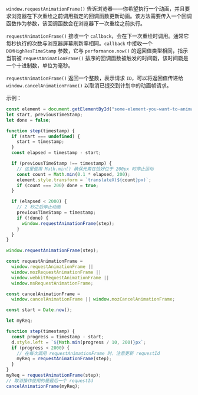`window.requestAnimationFrame()` 告诉浏览器——你希望执行一个动画，并且要求浏览器在下次重绘之前调用指定的回调函数更新动画。该方法需要传入一个回调函数作为参数，该回调函数会在浏览器下一次重绘之前执行。

`requestAnimationFrame()` 接收一个 `callback`，会在下一次重绘时调用。通常它每秒执行的次数与浏览器屏幕刷新率相同。`callback` 中接收一个 `DOMHighResTimeStamp` 参数，它与 `performance.now()` 的返回值类型相同，指示当前被 `requestAnimationFrame()` 排序的回调函数被触发的时间戳，该时间戳是一个十进制数，单位为毫秒。

`requestAnimationFrame()` 返回一个整数，表示请求 `ID`，可以将返回值传递给 `window.cancelAnimationFrame()` 以取消已提交到计划中的动画帧请求。

示例：

~~~javascript
const element = document.getElementById("some-element-you-want-to-animate");
let start, previousTimeStamp;
let done = false;

function step(timestamp) {
  if (start === undefined) {
    start = timestamp;
  }
  const elapsed = timestamp - start;

  if (previousTimeStamp !== timestamp) {
    // 这里使用 Math.min() 确保元素在恰好位于 200px 时停止运动
    const count = Math.min(0.1 * elapsed, 200);
    element.style.transform = `translateX(${count}px)`;
    if (count === 200) done = true;
  }

  if (elapsed < 2000) {
    // 2 秒之后停止动画
    previousTimeStamp = timestamp;
    if (!done) {
      window.requestAnimationFrame(step);
    }
  }
}

window.requestAnimationFrame(step);
~~~

~~~javascript
const requestAnimationFrame =
  window.requestAnimationFrame ||
  window.mozRequestAnimationFrame ||
  window.webkitRequestAnimationFrame ||
  window.msRequestAnimationFrame;

const cancelAnimationFrame =
  window.cancelAnimationFrame || window.mozCancelAnimationFrame;

const start = Date.now();

let myReq;

function step(timestamp) {
  const progress = timestamp - start;
  d.style.left = `${Math.min(progress / 10, 200)}px`;
  if (progress < 2000) {
    // 在每次调用 requestAnimationFrame 时，注意更新 requestId
    myReq = requestAnimationFrame(step);
  }
}
myReq = requestAnimationFrame(step);
// 取消操作使用的是最后一个 requestId
cancelAnimationFrame(myReq);
~~~

